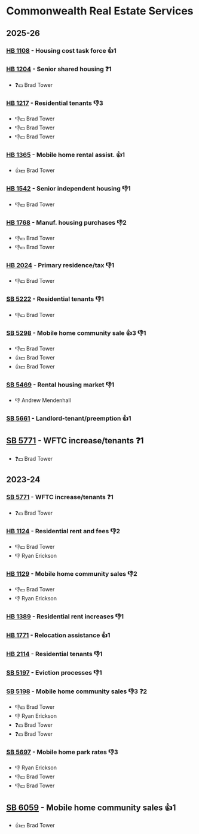 # Commonwealth Real Estate Services
## 2025-26

### [HB 1108](/bill/2025-26/hb/1108/) - Housing cost task force 👍1  

### [HB 1204](/bill/2025-26/hb/1204/) - Senior shared housing   ❓1
* ❓💵 Brad Tower

### [HB 1217](/bill/2025-26/hb/1217/) - Residential tenants  👎3 
* 👎💵 Brad Tower
* 👎💵 Brad Tower
* 👎💵 Brad Tower

### [HB 1365](/bill/2025-26/hb/1365/) - Mobile home rental assist. 👍1  
* 👍💵 Brad Tower

### [HB 1542](/bill/2025-26/hb/1542/) - Senior independent housing  👎1 
* 👎💵 Brad Tower

### [HB 1768](/bill/2025-26/hb/1768/) - Manuf. housing purchases  👎2 
* 👎💵 Brad Tower
* 👎💵 Brad Tower

### [HB 2024](/bill/2025-26/hb/2024/) - Primary residence/tax  👎1 
* 👎💵 Brad Tower

### [SB 5222](/bill/2025-26/sb/5222/) - Residential tenants  👎1 
* 👎💵 Brad Tower

### [SB 5298](/bill/2025-26/sb/5298/) - Mobile home community sale 👍3 👎1 
* 👎💵 Brad Tower
* 👍💵 Brad Tower
* 👍💵 Brad Tower

### [SB 5469](/bill/2025-26/sb/5469/) - Rental housing market  👎1 
* 👎 Andrew Mendenhall

### [SB 5661](/bill/2025-26/sb/5661/) - Landlord-tenant/preemption 👍1  

## [SB 5771](/bill/2025-26/sb/5771/) - WFTC increase/tenants   ❓1
* ❓💵 Brad Tower

## 2023-24

### [SB 5771](/bill/2023-24/sb/5771/) - WFTC increase/tenants   ❓1
* ❓💵 Brad Tower

### [HB 1124](/bill/2023-24/hb/1124/) - Residential rent and fees  👎2 
* 👎💵 Brad Tower
* 👎 Ryan Erickson

### [HB 1129](/bill/2023-24/hb/1129/) - Mobile home community sales  👎2 
* 👎💵 Brad Tower
* 👎 Ryan Erickson

### [HB 1389](/bill/2023-24/hb/1389/) - Residential rent increases  👎1 

### [HB 1771](/bill/2023-24/hb/1771/) - Relocation assistance 👍1  

### [HB 2114](/bill/2023-24/hb/2114/) - Residential tenants  👎1 

### [SB 5197](/bill/2023-24/sb/5197/) - Eviction processes  👎1 

### [SB 5198](/bill/2023-24/sb/5198/) - Mobile home community sales  👎3 ❓2
* 👎💵 Brad Tower
* 👎 Ryan Erickson
* ❓💵 Brad Tower
* ❓💵 Brad Tower

### [SB 5697](/bill/2023-24/sb/5697/) - Mobile home park rates  👎3 
* 👎 Ryan Erickson
* 👎💵 Brad Tower
* 👎💵 Brad Tower

## [SB 6059](/bill/2023-24/sb/6059/) - Mobile home community sales 👍1  
* 👍💵 Brad Tower
